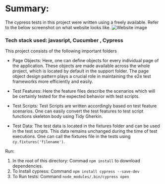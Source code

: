 # Summary:

The cypress tests in this project were written using a freely available. Refer to the below screenshot on what website looks like.
![Website image](/e-commerceWebsiteTests/e-commerceWebsiteTests/siteImage.png)


### Tech stack used: javasript, Cucumber[](https://cucumber.io/) , Cypress[](https://www.cypress.io/)

This project consists of the following important folders

- Page Objects: Here, one can define objects for every individual page of the application. These objects are made available across the whole project, which is located by default in the support folder. The page object design pattern plays a crucial role in maintaining the e2e test frameworks more efficiently and easily.

- Test Features: Here the feature files describe the scenarios which will be certainly tested for the expected behavior with test scripts.

- Test Scripts:  Test Scripts are written accordingly based on test feature scenarios. One can easily convert the test features to test script functions skeleton body using Tidy Gherkin[](https://chrome.google.com/webstore/detail/tidy-gherkin/nobemmencanophcnicjhfhnjiimegjeo?hl=en-GB).

- Test Data: The test data is located in the fixtures folder and can be used in the test scripts. This data remains unchanged during the time of test executions. One can call the fixtures file in the tests using `cy.fixtures('filename')`.


Run: 

1. In the root of this directory: Commad `npm install` to download dependencies.
2. To Install cypress: Command `npm install cypress --save-dev`
3. To Run tests: Command `node_modules/.bin/cypress open`
